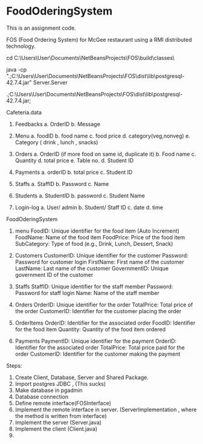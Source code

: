 # FoodOderingSystem
This is an assignment code.

FOS (Food Ordering System) for McGee restaurant using a RMI distributed technology.

cd C:\Users\User\Documents\NetBeansProjects\FOS\build\classes\

java -cp ".;C:\Users\User\Documents\NetBeansProjects\FOS\dist\lib\postgresql-42.7.4.jar" Server.Server 

.;C:\Users\User\Documents\NetBeansProjects\FOS\dist\lib\postgresql-42.7.4.jar;


Cafeteria.data
1. Feedbacks
	a. OrderID
	b. Message

2. Menu
	a. foodID
	b. food name
	c. food price
	d. category(veg,nonveg)
	e. Category ( drink , lunch , snacks)

3. Orders
	a. OrderID  (if more food on same id, duplicate it)
	b. Food name
	c. Quantity
	d. total price
	e. Table no.
	d. Student ID

4. Payments
	a. orderID
	b. total price
	c. Student ID

5. Staffs
	a. StaffID
	b. Password
	c. Name

6. Students
	a. StudentID
	b. password
	c. Student Name

7. Login-log
	a. User/ admin
	b. Student/ Staff ID
	c. date
	d. time


FoodOderingSystem
1. menu
FoodID: Unique identifier for the food item (Auto Increment)
FoodName: Name of the food item
FoodPrice: Price of the food item
SubCategory: Type of food (e.g., Drink, Lunch, Dessert, Snack)

2. Customers
CustomerID: Unique identifier for the customer
Password: Password for customer login
FirstName: First name of the customer
LastName: Last name of the customer
GovernmentID: Unique government ID of the customer

3. Staffs
StaffID: Unique identifier for the staff member
Password: Password for staff login
Name: Name of the staff member

4. Orders
OrderID: Unique identifier for the order
TotalPrice: Total price of the order
CustomerID: Identifier for the customer placing the order

5. OrderItems
OrderID: Identifier for the associated order
FoodID: Identifier for the food item
Quantity: Quantity of the food item ordered

6. Payments
PaymentID: Unique identifier for the payment
OrderID: Identifier for the associated order
TotalPrice: Total price paid for the order
CustomerID: Identifier for the customer making the payment



Steps:
1. Create Client, Database, Server and Shared Package.
2. Import postgres JDBC , (This sucks)
3. Make database in pgadmin 
4. Database connection
5. Define remote interface(FOSInterface)
6. Implement the remote interface in server. (ServerImplementation , where the method is written from interface)
7. Implement the server (Server.java)
8. Implement the client (Client.java)
9. 
